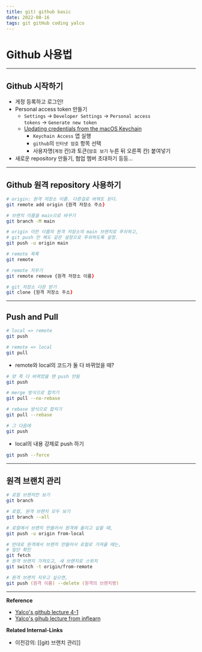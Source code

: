 ```yaml
---
title: git) github basic
date: 2022-08-16
tags: git gitHub coding yalco
---
```


# Github 사용법

---

## Github 시작하기

- 게정 등록하고 로그인!
- Personal access token 만들기
	- `Settings` $\rightarrow$  `Developer Settings`  $\rightarrow$ `Personal access tokens` $\rightarrow$ `Generate new token`
	- [Updating credentials from the macOS Keychain](https://docs.github.com/en/get-started/getting-started-with-git/updating-credentials-from-the-macos-keychain)
		-   `Keychain Access` 앱 실행
		-   `github`의 `인터넷 암호` 항목 선택
		-   사용자명(`계정` 칸)과 토큰(`암호 보기` 누른 뒤 오른쪽 칸) 붙여넣기
- 새로운 repository 만들기, 협업 멤버 초대하기 등등...

---

## Github 원격 repository 사용하기

```zsh
# origin: 원격 저장소 이름. 다른걸로 바꿔도 된다.
git remote add origin {원격 저장소 주소}

# 브랜치 이름을 main으로 바꾸기
git branch -M main

# origin 이란 이름의 원격 저장소의 main 브랜치로 푸쉬하고, 
# git push 만 해도 같은 설정으로 푸쉬하도록 설정.
git push -u origin main

# remote 목록
git remote

# remote 지우기
git remote remove {원격 저장소 이름}

# git 저장소 다운 받기
git clone {원격 저장소 주소}
```

---

## Push and Pull

```zsh
# local => remote
git push

# remote => local
git pull
```

- remote와 local의 코드가 둘 다 바뀌었을 때?

```zsh
# 양 쪽 다 바뀌었을 땐 push 안됨
git push

# merge 방식으로 합치기
git pull --no-rebase

# rebase 방식으로 합치기
git pull --rebase

# 그 다음에
git push
```

- local의 내용 강제로 push 하기

```zsh
git push --force
```

---

## 원격 브랜치 관리
```zsh
# 로컬 브랜치만 보기
git branch

# 로컬, 원격 브랜치 모두 보기
git branch --all
```

```zsh
# 로컬에서 브랜치 만들어서 원격에 올리고 싶을 때,
git push -u origin from-local

# 반대로 원격에서 브랜치 만들어서 로컬로 가져올 때는,
# 일단 확인
git fetch
# 원격 브랜치 가져오고, 새 브랜치로 스위치 
git switch -t origin/from-remote

# 원격 브랜치 지우고 싶으면,
git push (원격 이름) --delete (원격의 브랜치명)
```




---
**Reference**
- [Yalco's github lecture 4-1](https://www.yalco.kr/@git-github/4-1/)
- [Yalco's gihub lecture from inflearn](https://www.inflearn.com/course/%EC%A0%9C%EB%8C%80%EB%A1%9C-%ED%8C%8C%EB%8A%94-%EA%B9%83/dashboard)

**Related Internal-Links**
- 이전강의: [[git) 브랜치 관리]]
